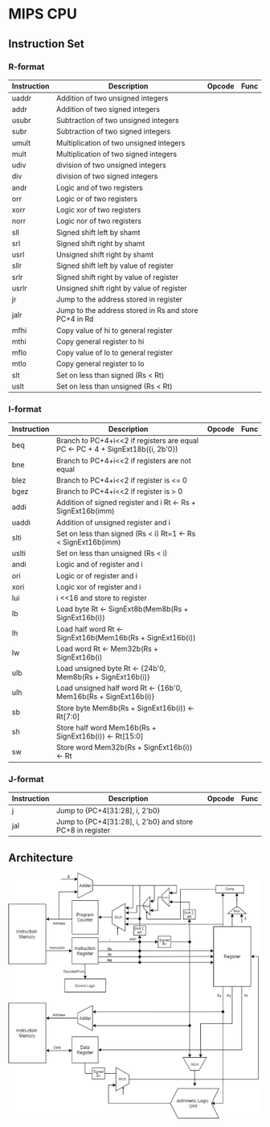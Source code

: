 # MIPS CPU

## Instruction Set

### R-format

| Instruction | Description                                           | Opcode | Func |
| ----------- | ----------------------------------------------------- | ------ | ---- |
| uaddr       | Addition of two unsigned integers                     |        |      |
| addr        | Addition of two signed integers                       |        |      |
| usubr       | Subtraction of two unsigned integers                  |        |      |
| subr        | Subtraction of two signed integers                    |        |      |
| umult       | Multiplication of two unsigned integers               |        |      |
| mult        | Multiplication of two signed integers                 |        |      |
| udiv        | division of two unsigned integers                     |        |      |
| div         | division of two signed integers                       |        |      |
| andr        | Logic and of two registers                            |        |      |
| orr         | Logic or of two registers                             |        |      |
| xorr        | Logic xor of two registers                            |        |      |
| norr        | Logic nor of two registers                            |        |      |
| sll         | Signed shift left by shamt                            |        |      |
| srl         | Signed shift right by shamt                           |        |      |
| usrl        | Unsigned shift right by shamt                         |        |      |
| sllr        | Signed shift left by value of register                |        |      |
| srlr        | Signed shift right by value of register               |        |      |
| usrlr       | Unsigned shift right by value of register             |        |      |
| jr          | Jump to the address stored in register                |        |      |
| jalr        | Jump to the address stored in Rs and store PC+4 in Rd |        |      |
| mfhi        | Copy value of hi to general register                  |        |      |
| mthi        | Copy general register to hi                           |        |      |
| mflo        | Copy value of lo to general register                  |        |      |
| mtlo        | Copy general register to lo                           |        |      |
| slt         | Set on less than signed (Rs < Rt)                     |        |      |
| uslt        | Set on less than unsigned (Rs < Rt)                   |        |      |

### I-format

| Instruction | Description                                                  | Opcode | Func |
| ----------- | ------------------------------------------------------------ | ------ | ---- |
| beq         | Branch to PC+4+i<<2 if registers are equal       PC <- PC + 4 + SignExt18b({i, 2b'0}) |        |      |
| bne         | Branch to PC+4+i<<2 if registers are not equal               |        |      |
| blez        | Branch to PC+4+i<<2 if register is <= 0                      |        |      |
| bgez        | Branch to PC+4+i<<2 if register is >  0                      |        |      |
| addi        | Addition of signed register and i                          Rt <- Rs + SignExt16b(imm) |        |      |
| uaddi       | Addition of unsigned register and i                          |        |      |
| slti        | Set on less than signed (Rs < i)                           Rt=1 <- Rs < SignExt16b(imm) |        |      |
| uslti       | Set on less than unsigned (Rs < i)                           |        |      |
| andi        | Logic and of register and i                                  |        |      |
| ori         | Logic or of register and i                                   |        |      |
| xori        | Logic xor of register and i                                  |        |      |
| lui         | i <<16 and store to register                                 |        |      |
| lb          | Load byte                         Rt <- SignExt8b(Mem8b(Rs + SignExt16b(i)) |        |      |
| lh          | Load half word                 Rt <- SignExt16b(Mem16b(Rs + SignExt16b(i)) |        |      |
| lw          | Load word                        Rt <- Mem32b(Rs + SignExt16b(i) |        |      |
| ulb         | Load unsigned byte         Rt <-  {24b'0, Mem8b(Rs + SignExt16b(i)} |        |      |
| ulh         | Load unsigned half word Rt <-  {16b'0, Mem16b(Rs + SignExt16b(i)} |        |      |
| sb          | Store byte                        Mem8b(Rs + SignExt16b(i))  <- Rt[7:0] |        |      |
| sh          | Store half word                Mem16b(Rs + SignExt16b(i))  <- Rt[15:0] |        |      |
| sw          | Store word                       Mem32b(Rs + SignExt16b(i))  <- Rt |        |      |

### J-format

| Instruction | Description                                               | Opcode | Func |
| ----------- | --------------------------------------------------------- | ------ | ---- |
| j           | Jump to {PC+4[31:28], i, 2'b0}                            |        |      |
| jal         | Jump to {PC+4[31:28], i, 2'b0} and store PC+8 in register |        |      |

## Architecture

![Architecture](https://github.com/haitianzhishang/MIPS_CPU/blob/main/datasheet/MIPS%20CPU.drawio.png?raw=true)


